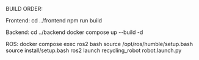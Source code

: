 BUILD ORDER: 

Frontend: 
cd ../frontend
npm run build

Backend: 
cd ../backend
docker compose up --build -d

ROS: 
docker compose exec ros2 bash
source /opt/ros/humble/setup.bash
source install/setup.bash
ros2 launch recycling_robot robot.launch.py